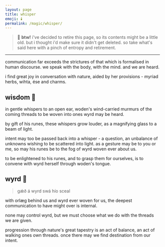 ```yaml
---
layout: page
title: whisper
emoji: 🕯️
permalink: /magic/whisper/
---
```

> 🚧 **btw!** i've decided to retire this page, so its contents might be a little old. but i thought i'd make sure it didn't get deleted. so take what's said here with a pinch of entropy and retirement.

---

communication far exceeds the strictures of that which is formalised in human discourse. we speak with the body, with the mind. and we are heard.

i find great joy in conversation with nature, aided by her provisions - myriad herbs, wihta, ése and charms.

## wisdom 🍏
in gentle whispers to an open ear, woden's wind-carried murmurs of the coming threads to be woven into ones wyrd may be heard.

by gift of his runes, these whispers grow louder, as a magnifying glass to a beam of light.

intent may too be passed back into a whisper - a question, an unbalance of unknowns wishing to be scattered into light. as a gesture may be to you or me, so may his runes be to the fog of wyrd woven ever about us.

to be enlightened to his runes, and to grasp them for ourselves, is to convene with wyrd herself through woden's tongue.

## wyrd 🧵
> gǽð á wyrd swá hío sceal

with orlæg behind us and wyrd ever woven for us, the deepest communication to have might over is internal.

none may control wyrd, but we must choose what we do with the threads we are given.

progression through nature's great tapestry is an act of balance, an act of walking ones own threads. once there may we find destination from our intent.